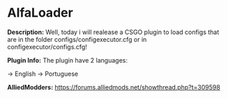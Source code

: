 # AlfaLoader

<b>Description:</b>
Well, today i will realease a CSGO plugin to load configs that are in the folder configs/configexecutor.cfg or in configexecutor/configs.cfg!

<b>Plugin Info:</b>
The plugin have 2 languages:

-> English
-> Portuguese

<b>AlliedModders:</b>
https://forums.alliedmods.net/showthread.php?t=309598

